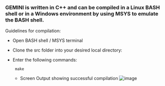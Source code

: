 ### GEMINI is written in C++ and can be compiled in a Linux BASH shell  or in a Windows environment by using MSYS to emulate the BASH shell.

Guidelines for compilation:

  * Open BASH shell / MSYS terminal
  * Clone the src folder into your desired local directory:
  * Enter the following commands:
  
         make 
       
     * Screen Output showing successful compilation
       ![image](https://user-images.githubusercontent.com/60849864/81106726-fec6a700-8f0d-11ea-813d-dbf88ce00a26.png)
 


